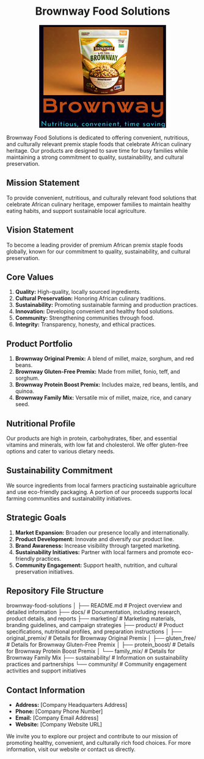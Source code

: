 <h1 align="center">Brownway Food Solutions</h1>

<p align="center">
  <img src="https://github.com/Gbekoilias/brownway-food-solutions/blob/681b5279b636e05c688edcd78031743422fca3e1/assets/logo.png" alt="Logo">
</p>


Brownway Food Solutions is dedicated to offering convenient, nutritious, and culturally relevant premix staple foods that celebrate African culinary heritage. Our products are designed to save time for busy families while maintaining a strong commitment to quality, sustainability, and cultural preservation.

## Mission Statement
To provide convenient, nutritious, and culturally relevant food solutions that celebrate African culinary heritage, empower families to maintain healthy eating habits, and support sustainable local agriculture.

## Vision Statement
To become a leading provider of premium African premix staple foods globally, known for our commitment to quality, sustainability, and cultural preservation.

## Core Values
1. **Quality:** High-quality, locally sourced ingredients.
2. **Cultural Preservation:** Honoring African culinary traditions.
3. **Sustainability:** Promoting sustainable farming and production practices.
4. **Innovation:** Developing convenient and healthy food solutions.
5. **Community:** Strengthening communities through food.
6. **Integrity:** Transparency, honesty, and ethical practices.

## Product Portfolio
1. **Brownway Original Premix:** A blend of millet, maize, sorghum, and red beans.
2. **Brownway Gluten-Free Premix:** Made from millet, fonio, teff, and sorghum.
3. **Brownway Protein Boost Premix:** Includes maize, red beans, lentils, and quinoa.
4. **Brownway Family Mix:** Versatile mix of millet, maize, rice, and canary seed.

## Nutritional Profile
Our products are high in protein, carbohydrates, fiber, and essential vitamins and minerals, with low fat and cholesterol. We offer gluten-free options and cater to various dietary needs.

## Sustainability Commitment
We source ingredients from local farmers practicing sustainable agriculture and use eco-friendly packaging. A portion of our proceeds supports local farming communities and sustainability initiatives.

## Strategic Goals
1. **Market Expansion:** Broaden our presence locally and internationally.
2. **Product Development:** Innovate and diversify our product line.
3. **Brand Awareness:** Increase visibility through targeted marketing.
4. **Sustainability Initiatives:** Partner with local farmers and promote eco-friendly practices.
5. **Community Engagement:** Support health, nutrition, and cultural preservation initiatives.

## Repository File Structure
brownway-food-solutions
│
├── README.md             # Project overview and detailed information
├── docs/                 # Documentation, including research, product details, and reports
├── marketing/            # Marketing materials, branding guidelines, and campaign strategies
├── product/              # Product specifications, nutritional profiles, and preparation instructions
│   ├── original_premix/  # Details for Brownway Original Premix
│   ├── gluten_free/      # Details for Brownway Gluten-Free Premix
│   ├── protein_boost/    # Details for Brownway Protein Boost Premix
│   └── family_mix/       # Details for Brownway Family Mix
├── sustainability/       # Information on sustainability practices and partnerships
└── community/            # Community engagement activities and support initiatives

## Contact Information
- **Address:** [Company Headquarters Address]
- **Phone:** [Company Phone Number]
- **Email:** [Company Email Address]
- **Website:** [Company Website URL]

We invite you to explore our project and contribute to our mission of promoting healthy, convenient, and culturally rich food choices. For more information, visit our website or contact us directly.
